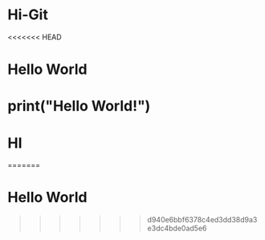 # Hi-Git
<<<<<<< HEAD
# Hello World
# print("Hello World!")
# HI
=======
# Hello World
>>>>>>> d940e6bbf6378c4ed3dd38d9a3e3dc4bde0ad5e6
